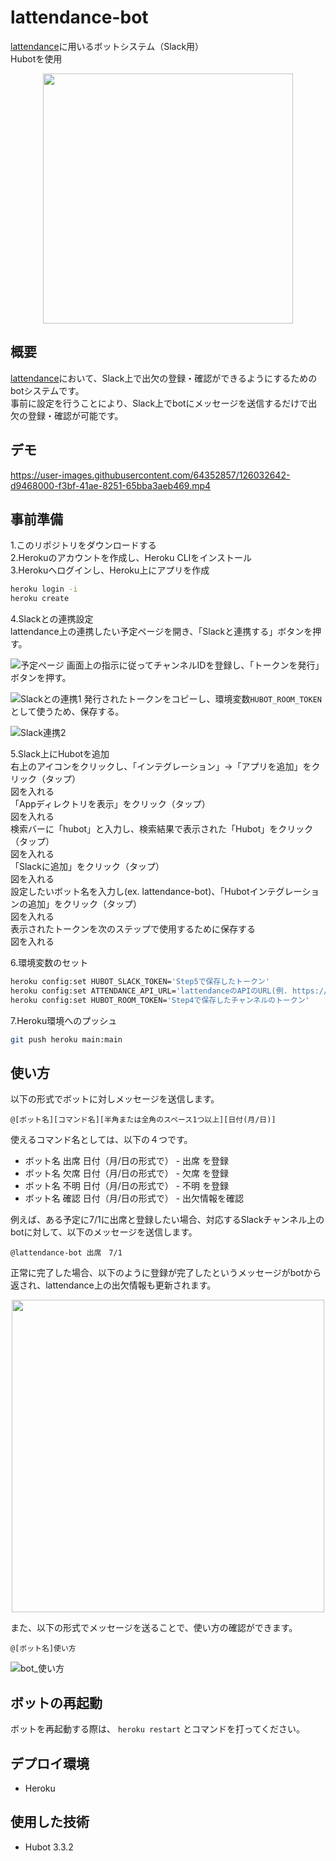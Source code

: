 # lattendance-bot
[lattendance](https://github.com/bpeldi2oerkd8/lattendance)に用いるボットシステム（Slack用）  
Hubotを使用

<div align="center">
  <img src="https://user-images.githubusercontent.com/64352857/125099653-37b26b00-e113-11eb-8e16-d7485bb58674.png" width="400">
</div>

## 概要
[lattendance](https://github.com/bpeldi2oerkd8/lattendance)において、Slack上で出欠の登録・確認ができるようにするためのbotシステムです。  
事前に設定を行うことにより、Slack上でbotにメッセージを送信するだけで出欠の登録・確認が可能です。  

## デモ
https://user-images.githubusercontent.com/64352857/126032642-d9468000-f3bf-41ae-8251-65bba3aeb469.mp4

## 事前準備
1.このリポジトリをダウンロードする  
2.Herokuのアカウントを作成し、Heroku CLIをインストール  
3.Herokuへログインし、Heroku上にアプリを作成  
```bash
heroku login -i  
heroku create
```
4.Slackとの連携設定  
lattendance上の連携したい予定ページを開き、「Slackと連携する」ボタンを押す。  

![予定ページ](https://user-images.githubusercontent.com/64352857/125194165-22604c80-e28b-11eb-8380-d0dd91fc0d4b.jpg)
画面上の指示に従ってチャンネルIDを登録し、「トークンを発行」ボタンを押す。  

![Slackとの連携1](https://user-images.githubusercontent.com/64352857/125194702-618f9d00-e28d-11eb-866d-5f2f8ef0a200.jpg)
発行されたトークンをコピーし、環境変数`HUBOT_ROOM_TOKEN`として使うため、保存する。  

![Slack連携2](https://user-images.githubusercontent.com/64352857/125194707-66545100-e28d-11eb-8079-abc4254b8f19.jpg)

5.Slack上にHubotを追加  
右上のアイコンをクリックし、「インテグレーション」→「アプリを追加」をクリック（タップ）  
図を入れる  
「Appディレクトリを表示」をクリック（タップ）  
図を入れる  
検索バーに「hubot」と入力し、検索結果で表示された「Hubot」をクリック（タップ）  
図を入れる  
「Slackに追加」をクリック（タップ）  
図を入れる  
設定したいボット名を入力し(ex. lattendance-bot)、「Hubotインテグレーションの追加」をクリック（タップ）  
図を入れる  
表示されたトークンを次のステップで使用するために保存する  
図を入れる  

6.環境変数のセット  
```bash
heroku config:set HUBOT_SLACK_TOKEN='Step5で保存したトークン'
heroku config:set ATTENDANCE_API_URL='lattendanceのAPIのURL(例. https://example.com/api/v1)'  
heroku config:set HUBOT_ROOM_TOKEN='Step4で保存したチャンネルのトークン'  
```
7.Heroku環境へのプッシュ  
```bash
git push heroku main:main
```
## 使い方
以下の形式でボットに対しメッセージを送信します。  
```
@[ボット名][コマンド名][半角または全角のスペース1つ以上][日付(月/日)]
```
使えるコマンド名としては、以下の４つです。  
- ボット名 出席 日付（月/日の形式で） - 出席 を登録
- ボット名 欠席 日付（月/日の形式で） - 欠席 を登録
- ボット名 不明 日付（月/日の形式で） - 不明 を登録
- ボット名 確認 日付（月/日の形式で） - 出欠情報を確認

例えば、ある予定に7/1に出席と登録したい場合、対応するSlackチャンネル上のbotに対して、以下のメッセージを送信します。  
```
@lattendance-bot 出席　7/1
```
正常に完了した場合、以下のように登録が完了したというメッセージがbotから返され、lattendance上の出欠情報も更新されます。  
<div align="center">
  <img src="https://user-images.githubusercontent.com/64352857/125194309-a61a3900-e28b-11eb-8a10-3d5e5d003a9d.jpg" width="500">
</div>

また、以下の形式でメッセージを送ることで、使い方の確認ができます。  
```
@[ボット名]使い方
```
![bot_使い方](https://user-images.githubusercontent.com/64352857/126032663-bf80e597-35c1-43f2-81d2-3441ea2874ca.jpg)


## ボットの再起動
ボットを再起動する際は、 `heroku restart` とコマンドを打ってください。

## デプロイ環境
- Heroku

## 使用した技術
- Hubot 3.3.2
